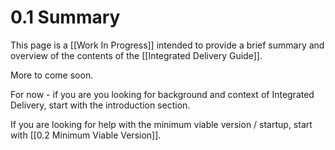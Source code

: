 # 0.1 Summary 
This page is a [[Work In Progress]] intended to provide a brief summary and overview of the contents of the [[Integrated Delivery Guide]]. 

More to come soon. 

For now - if you are you looking for background and context of Integrated Delivery, start with the introduction section. 

If you are looking for help with the minimum viable version / startup, start with [[0.2 Minimum Viable Version]]. 

